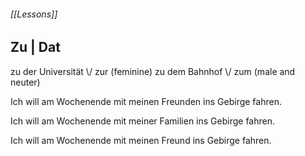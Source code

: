 ###### [[Lessons]]
## Zu | Dat
zu der Universität
  \\/ 
  zur (feminine)
zu dem Bahnhof
 \\/
 zum (male and neuter)

Ich will am Wochenende mit meinen Freunden ins Gebirge fahren.

Ich will am Wochenende mit meiner Familien ins Gebirge fahren.

Ich will am Wochenende mit meinen Freund ins Gebirge fahren.
